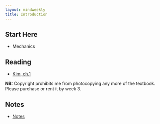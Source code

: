 ```yaml
---
layout: mindweekly
title: Introduction
---
```


## Start Here
+ Mechanics

## Reading
+ [Kim, ch.1](kim1and2.pdf)

**NB:** Copyright prohibits me from photocopying any more of the textbook. Please purchase or rent it by week 3. 

## Notes
+ [Notes](notes)

